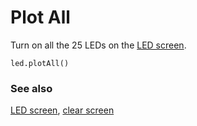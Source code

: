 # Plot All

Turn on all the 25 LEDs on the [LED screen](/device/screen).

```sig
led.plotAll()
```

### See also

[LED screen](/device/screen), [clear screen](/reference/basic/clear-screen)